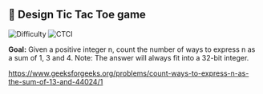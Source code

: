 ## 🧩 Design Tic Tac Toe game 

<p>
  <img alt="Difficulty" src="https://img.shields.io/badge/Difficulty-Easy-2ecc71?style=for-the-badge">
  
  <img alt="CTCI" src="https://img.shields.io/badge/Source-Elshad kariomov (Number factor)-1e90ff?style=for-the-badge">
</p>

**Goal:** Given a positive integer n, count the number of ways to express n as a sum of 1, 3 and 4.
Note: The answer will always fit into a 32-bit integer.

https://www.geeksforgeeks.org/problems/count-ways-to-express-n-as-the-sum-of-13-and-44024/1
